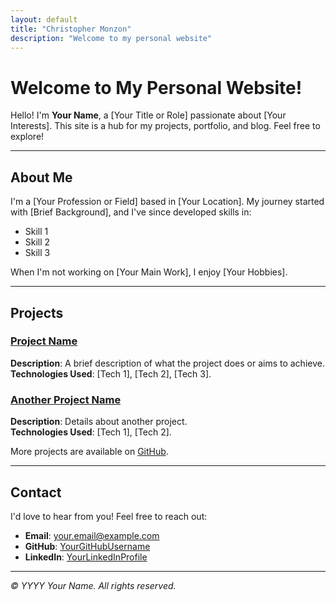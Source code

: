 ```yaml
---
layout: default
title: "Christopher Monzon"
description: "Welcome to my personal website"
---
```


# Welcome to My Personal Website!

Hello! I'm **Your Name**, a [Your Title or Role] passionate about [Your Interests]. This site is a hub for my projects, portfolio, and blog. Feel free to explore!

---

## About Me

I'm a [Your Profession or Field] based in [Your Location]. My journey started with [Brief Background], and I've since developed skills in:
- Skill 1
- Skill 2
- Skill 3

When I'm not working on [Your Main Work], I enjoy [Your Hobbies].

---

## Projects

### [Project Name](#)
**Description**: A brief description of what the project does or aims to achieve.  
**Technologies Used**: [Tech 1], [Tech 2], [Tech 3].  

### [Another Project Name](#)
**Description**: Details about another project.  
**Technologies Used**: [Tech 1], [Tech 2].

More projects are available on [GitHub](https://github.com/YourGitHubUsername).

---

## Contact

I'd love to hear from you! Feel free to reach out:  
- **Email**: [your.email@example.com](mailto:your.email@example.com)  
- **GitHub**: [YourGitHubUsername](https://github.com/YourGitHubUsername)  
- **LinkedIn**: [YourLinkedInProfile](https://linkedin.com/in/YourLinkedInUsername)  

---

_© YYYY Your Name. All rights reserved._
